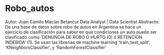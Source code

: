 # Robo_autos

Autor:
Juan Camilo Macías Betancur Data Analyst | Data Scientist
Abstracto:
De una base de datos sobre robo de autos en Argentina se hace un ejercicio de clasificación para saber en que condiciones un auto puede ser clasificado como 'DENUNCIA DE ROBO O HURTO (0) ó RETENCION INDEBIDA' (1). Se usan las librerías de machine learning ‘train_test_split’, ‘KNeighborsClassifier’, y ‘RandomForestClassifier’


